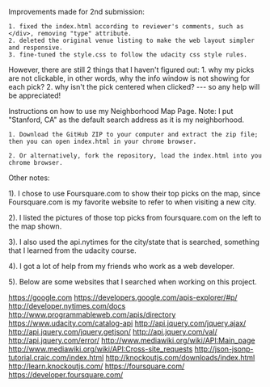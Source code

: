 Improvements made for 2nd submission:

	1. fixed the index.html according to reviewer's comments, such as </div>, removing "type" attribute.
	2. deleted the original venue listing to make the web layout simpler and responsive.
	3. fine-tuned the style.css to follow the udacity css style rules.

However, there are still 2 things that I haven't figured out:
	1. why my picks are not clickable, in other words, why the info window is not showing for each pick?
	2. why isn't the pick centered when clicked?
--- so any help will be appreciated!



Instructions on how to use my Neighborhood Map Page. Note: I put "Stanford, CA" as the default search address as it is my neighborhood.

	1. Download the GitHub ZIP to your computer and extract the zip file; then you can open index.html in your chrome browser.

	2. Or alternatively, fork the repository, load the index.html into you chrome browser.



Other notes: 

1). I chose to use Foursquare.com to show their top picks on the map, since Foursquare.com is my favorite website to refer to when visiting a new city.

2). I listed the pictures of those top picks from foursquare.com on the left to the map shown.

3). I also used the api.nytimes for the city/state that is searched, something that I learned from the udacity course.

4). I got a lot of help from my friends who work as a web developer. 

5). Below are some websites that I searched when working on this project. 

https://google.com
https://developers.google.com/apis-explorer/#p/
http://developer.nytimes.com/docs
http://www.programmableweb.com/apis/directory
https://www.udacity.com/catalog-api
http://api.jquery.com/jquery.ajax/
http://api.jquery.com/jquery.getjson/
http://api.jquery.com/val/
http://api.jquery.com/error/
http://www.mediawiki.org/wiki/API:Main_page
http://www.mediawiki.org/wiki/API:Cross-site_requests
http://json-jsonp-tutorial.craic.com/index.html
http://knockoutjs.com/downloads/index.html
http://learn.knockoutjs.com/
https://foursquare.com/
https://developer.foursquare.com/







